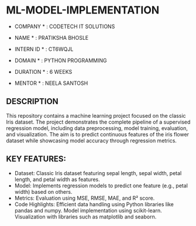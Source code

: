 # ML-MODEL-IMPLEMENTATION

* COMPANY * : CODETECH IT SOLUTIONS

* NAME * : PRATIKSHA BHOSLE

* INTERN ID * : CT6WQJL

* DOMAIN * : PYTHON PROGRAMMING

* DURATION * : 6 WEEKS

* MENTOR * : NEELA SANTOSH

## DESCRIPTION
This repository contains a machine learning project focused on the classic Iris dataset. The project demonstrates the complete pipeline of a supervised regression model, including data preprocessing, model training, evaluation, and visualization. The aim is to predict continuous features of the iris flower dataset while showcasing model accuracy through regression metrics.

## KEY FEATURES:
* Dataset:
Classic Iris dataset featuring sepal length, sepal width, petal length, and petal width as features.
* Model:
Implements regression models to predict one feature (e.g., petal width) based on others.
* Metrics:
Evaluation using MSE, RMSE, MAE, and R² score.
* Code Highlights:
Efficient data handling using Python libraries like pandas and numpy.
Model implementation using scikit-learn.
Visualization with libraries such as matplotlib and seaborn.
